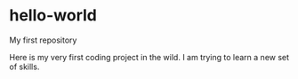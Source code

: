 # hello-world
My first repository

Here is my very first coding project in the wild. 
I am trying to learn a new set of skills.
